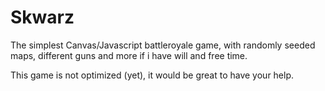 # Skwarz
The simplest Canvas/Javascript battleroyale game, 
with randomly seeded maps, different guns and more if i have will and free time.


This game is not optimized (yet), it would be great to have your help.
